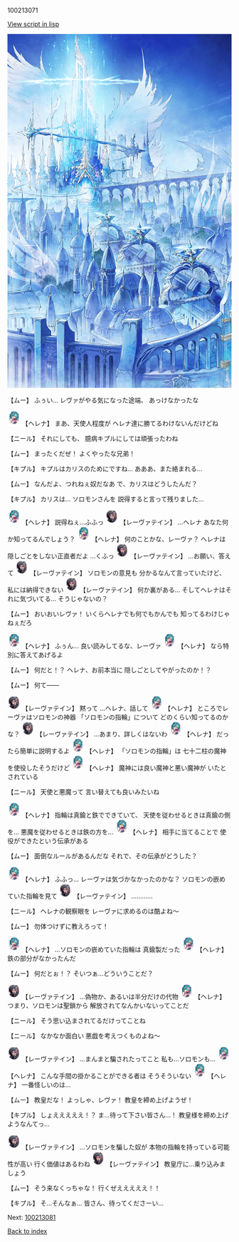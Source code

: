100213071

[View script in lisp](../scripts/100213071.txt)

![angel_world.png](../images/backgrounds/angel_world.png)

【ムー】
ふぅい…
レヴァがやる気になった途端、
あっけなかったな

<img src="../images/units/3302811.png" alt="3302811.png" height="34"/>
【ヘレナ】
まあ、天使人程度が
ヘレナ達に勝てるわけないんだけどね

【ニール】
それにしても、
臆病キプルにしては頑張ったわね

【ムー】
まったくだぜ！
よくやったな兄弟！

【キプル】
キプルはカリスのためにですね…
あああ、また絡まれる…

【ムー】
なんだよ、つれねぇ奴だなあ
で、カリスはどうしたんだ？

【キプル】
カリスは…
ソロモンさんを
説得すると言って残りました…

<img src="../images/units/3302811.png" alt="3302811.png" height="34"/>
【ヘレナ】
説得ねぇ…ふふっ

<img src="../images/units/3100211.png" alt="3100211.png" height="34"/>
【レーヴァテイン】
…ヘレナ
あなた何か知ってるんでしょう？

<img src="../images/units/3302811.png" alt="3302811.png" height="34"/>
【ヘレナ】
何のことかな、レーヴァ？
ヘレナは隠しごとをしない正直者だよ
…くふっ

<img src="../images/units/3100211.png" alt="3100211.png" height="34"/>
【レーヴァテイン】
…お願い、答えて

<img src="../images/units/3100211.png" alt="3100211.png" height="34"/>
【レーヴァテイン】
ソロモンの意見も
分かるなんて言っていたけど、
私には納得できない

<img src="../images/units/3100211.png" alt="3100211.png" height="34"/>
【レーヴァテイン】
何か裏がある…
そしてヘレナはそれに気づいてる…
そうじゃないの？

【ムー】
おいおいレヴァ！
いくらヘレナでも何でもかんでも
知ってるわけじゃねぇだろ

<img src="../images/units/3302811.png" alt="3302811.png" height="34"/>
【ヘレナ】
ふぅん…
良い読みしてるな、レーヴァ

<img src="../images/units/3302811.png" alt="3302811.png" height="34"/>
【ヘレナ】
なら特別に答えてあげるよ

【ムー】
何だと！？
ヘレナ、お前本当に
隠しごとしてやがったのか！？

【ムー】
何て――

<img src="../images/units/3100211.png" alt="3100211.png" height="34"/>
【レーヴァテイン】
黙って
…ヘレナ、話して

<img src="../images/units/3302811.png" alt="3302811.png" height="34"/>
【ヘレナ】
ところでレーヴァはソロモンの神器
「ソロモンの指輪」について
どのくらい知ってるのかな？

<img src="../images/units/3100211.png" alt="3100211.png" height="34"/>
【レーヴァテイン】
…あまり、詳しくはないわ

<img src="../images/units/3302811.png" alt="3302811.png" height="34"/>
【ヘレナ】
だったら簡単に説明するよ

<img src="../images/units/3302811.png" alt="3302811.png" height="34"/>
【ヘレナ】
「ソロモンの指輪」は
七十二柱の魔神を使役したそうだけど

<img src="../images/units/3302811.png" alt="3302811.png" height="34"/>
【ヘレナ】
魔神には良い魔神と悪い魔神が
いたとされている

【ニール】
天使と悪魔って
言い替えても良いみたいね

<img src="../images/units/3302811.png" alt="3302811.png" height="34"/>
【ヘレナ】
指輪は真鍮と鉄でできていて、
天使を従わせるときは真鍮の側を…
悪魔を従わせるときは鉄の方を…

<img src="../images/units/3302811.png" alt="3302811.png" height="34"/>
【ヘレナ】
相手に当てることで
使役ができたという伝承がある

【ムー】
面倒なルールがあるんだな
それで、その伝承がどうした？

<img src="../images/units/3302811.png" alt="3302811.png" height="34"/>
【ヘレナ】
ふふっ…
レーヴァは気づかなかったのかな？
ソロモンの嵌めていた指輪を見て

<img src="../images/units/3100211.png" alt="3100211.png" height="34"/>
【レーヴァテイン】
…………

【ニール】
ヘレナの観察眼を
レーヴァに求めるのは酷よね～

【ムー】
勿体つけずに教えろって！

<img src="../images/units/3302811.png" alt="3302811.png" height="34"/>
【ヘレナ】
…ソロモンの嵌めていた指輪は
真鍮製だった

<img src="../images/units/3302811.png" alt="3302811.png" height="34"/>
【ヘレナ】
鉄の部分がなかったんだ

【ムー】
何だとぉ！？
そいつぁ…どういうことだ？

<img src="../images/units/3100211.png" alt="3100211.png" height="34"/>
【レーヴァテイン】
…偽物か、あるいは半分だけの代物

<img src="../images/units/3302811.png" alt="3302811.png" height="34"/>
【ヘレナ】
つまり、ソロモンは聖鎖から
解放されてなんかいないってことだ

【ニール】
そう思い込まされてるだけってことね

【ニール】
なかなか面白い
悪戯を考えつくものよね～

<img src="../images/units/3100211.png" alt="3100211.png" height="34"/>
【レーヴァテイン】
…まんまと騙されたってこと
私も…ソロモンも…

<img src="../images/units/3302811.png" alt="3302811.png" height="34"/>
【ヘレナ】
こんな手間の掛かることができる者は
そうそういない

<img src="../images/units/3302811.png" alt="3302811.png" height="34"/>
【ヘレナ】
一番怪しいのは…

【ムー】
教皇だな！
よっしゃ、レヴァ！
教皇を締め上げようぜ！

【キプル】
しょえええええ！？
ま…待って下さい皆さん…！
教皇様を締め上げようなんてっ…

<img src="../images/units/3100211.png" alt="3100211.png" height="34"/>
【レーヴァテイン】
…ソロモンを騙した奴が
本物の指輪を持っている可能性が高い
行く価値はあるわね

<img src="../images/units/3100211.png" alt="3100211.png" height="34"/>
【レーヴァテイン】
教皇庁に…乗り込みましょう

【ムー】
そう来なくっちゃな！
行くぜえええええ！！

【キプル】
そ…そんなぁ…
皆さん、待ってくださーい…

Next: [100213081](100213081.md)

[Back to index](index.md)
